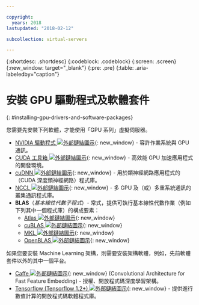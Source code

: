 ```yaml
---

copyright:
  years: 2018
lastupdated: "2018-02-12"

subcollection: virtual-servers

---
```


{:shortdesc: .shortdesc}
{:codeblock: .codeblock}
{:screen: .screen}
{:new_window: target="_blank"}
{:pre: .pre}
{:table: .aria-labeledby="caption"}

# 安裝 GPU 驅動程式及軟體套件
{: #installing-gpu-drivers-and-software-packages}

您需要先安裝下列軟體，才能使用「GPU 系列」虛擬伺服器。
* [NVIDIA 驅動程式 ![外部鏈結圖示](../icons/launch-glyph.svg "外部鏈結圖示")](http://www.nvidia.com/drivers){: new_window} - 容許作業系統與 GPU 通訊。
* [CUDA 工具箱 ![外部鏈結圖示](../icons/launch-glyph.svg "外部鏈結圖示")](https://docs.nvidia.com/cuda/){: new_window} - 高效能 GPU 加速應用程式的開發環境。
* [cuDNN ![外部鏈結圖示](../icons/launch-glyph.svg "外部鏈結圖示")](https://developer.nvidia.com/cudnn){: new_window} - 用於類神經網路應用程式的（CUDA 深度類神經網路）程式庫。
* [NCCL ![外部鏈結圖示](../icons/launch-glyph.svg "外部鏈結圖示")](http://docs.nvidia.com/deeplearning/sdk/nccl-install-guide/index.html){: new_window} - 多 GPU 及（或）多重系統通訊的叢集通訊程式庫。
* **BLAS**（_基本線性代數子程式_）- 常式，提供可執行基本線性代數作業（例如下列其中一個程式庫）的構成要素：
  - [Atlas ![外部鏈結圖示](../icons/launch-glyph.svg "外部鏈結圖示")](http://math-atlas.sourceforge.net/atlas_install/){: new_window}
  - [cuBLAS ![外部鏈結圖示](../icons/launch-glyph.svg "外部鏈結圖示")](https://developer.nvidia.com/cublas){: new_window}
  - [MKL ![外部鏈結圖示](../icons/launch-glyph.svg "外部鏈結圖示")](https://software.intel.com/en-us/mkl-developer-reference-c-blas-and-sparse-blas-routines){: new_window}
  - [OpenBLAS ![外部鏈結圖示](../icons/launch-glyph.svg "外部鏈結圖示")](http://www.openblas.net/){: new_window}

如果您要安裝 Machine Learning 架構，則需要安裝架構軟體，例如，先前軟體套件以外的其中一個平台。
* [Caffe ![外部鏈結圖示](../icons/launch-glyph.svg "外部鏈結圖示")](https://www.nvidia.com/en-us/data-center/gpu-accelerated-applications/caffe/){: new_window} (Convolutional Architecture for Fast Feature Embedding) - 授權、開放程式碼深度學習架構。
* [Tensorflow (Tensorflow 1.2+) ![外部鏈結圖示](../icons/launch-glyph.svg "外部鏈結圖示")](https://www.tensorflow.org/install/){: new_window} - 提供進行數值計算的開放程式碼軟體程式庫。
